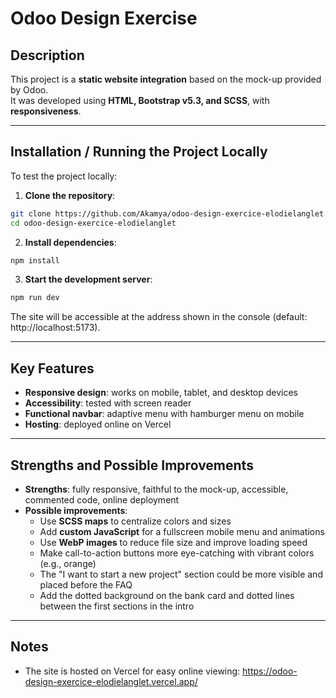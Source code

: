# Odoo Design Exercise

## Description
This project is a **static website integration** based on the mock-up provided by Odoo.  
It was developed using **HTML, Bootstrap v5.3, and SCSS**, with **responsiveness**.

---

## Installation / Running the Project Locally

To test the project locally:

1. **Clone the repository**:  
```bash
git clone https://github.com/Akamya/odoo-design-exercice-elodielanglet.git
cd odoo-design-exercice-elodielanglet
```

2. **Install dependencies**:  

```bash
npm install
```

3. **Start the development server**:  

```bash
npm run dev
```
The site will be accessible at the address shown in the console (default: http://localhost:5173).

---

## Key Features
- **Responsive design**: works on mobile, tablet, and desktop devices  
- **Accessibility**: tested with screen reader  
- **Functional navbar**: adaptive menu with hamburger menu on mobile  
- **Hosting**: deployed online on Vercel

---

## Strengths and Possible Improvements
- **Strengths**: fully responsive, faithful to the mock-up, accessible, commented code, online deployment
- **Possible improvements**:
  - Use **SCSS maps** to centralize colors and sizes
  - Add **custom JavaScript** for a fullscreen mobile menu and animations
  - Use **WebP images** to reduce file size and improve loading speed
  - Make call-to-action buttons more eye-catching with vibrant colors (e.g., orange)
  - The "I want to start a new project" section could be more visible and placed before the FAQ
  - Add the dotted background on the bank card and dotted lines between the first sections in the intro

---

## Notes
- The site is hosted on Vercel for easy online viewing: https://odoo-design-exercice-elodielanglet.vercel.app/

